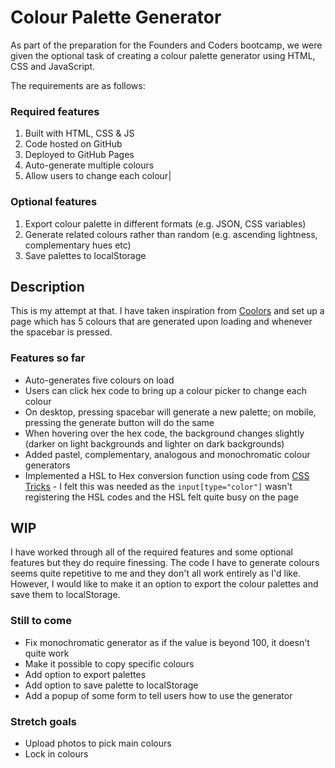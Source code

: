 # Colour Palette Generator

As part of the preparation for the Founders and Coders bootcamp, we were given the optional task of creating a colour palette generator using HTML, CSS and JavaScript.

The requirements are as follows:

### Required features 
1. Built with HTML, CSS & JS
1. Code hosted on GitHub
1. Deployed to GitHub Pages
1. Auto-generate multiple colours
1. Allow users to change each colour|

### Optional features 
1. Export colour palette in different formats (e.g. JSON, CSS variables)
1. Generate related colours rather than random (e.g. ascending lightness, complementary hues etc)
1. Save palettes to localStorage

## Description

This is my attempt at that. I have taken inspiration from [Coolors](https://coolors.co/) and set up a page which has 5 colours that are generated upon loading and whenever the spacebar is pressed.

### Features so far

- Auto-generates five colours on load
- Users can click hex code to bring up a colour picker to change each colour
- On desktop, pressing spacebar will generate a new palette; on mobile, pressing the generate button will do the same
- When hovering over the hex code, the background changes slightly (darker on light backgrounds and lighter on dark backgrounds)
- Added pastel, complementary, analogous and monochromatic colour generators
- Implemented a HSL to Hex conversion function using code from [CSS Tricks](https://css-tricks.com/converting-color-spaces-in-javascript/#aa-hsl-to-rgb) - I felt this was needed as the `input[type="color"]` wasn't registering the HSL codes and the HSL felt quite busy on the page

## WIP

I have worked through all of the required features and some optional features but they do require finessing. The code I have to generate colours seems quite repetitive to me and they don't all work entirely as I'd like. However, I would like to make it an option to export the colour palettes and save them to localStorage.

### Still to come

- Fix monochromatic generator as if the value is beyond 100, it doesn't quite work
- Make it possible to copy specific colours
- Add option to export palettes
- Add option to save palette to localStorage
- Add a popup of some form to tell users how to use the generator

### Stretch goals

- Upload photos to pick main colours
- Lock in colours